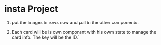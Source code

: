 # insta Project


1) put the images in rows now and pull in the other components.

2) Each card will be is own component with his owm state to manage the card info. The key will be the ID.`